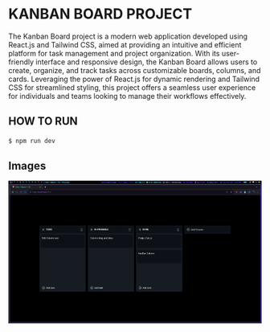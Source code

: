 # KANBAN BOARD PROJECT
The Kanban Board project is a modern web application developed using React.js and Tailwind CSS, aimed at providing an intuitive and efficient platform for task management and project organization. With its user-friendly interface and responsive design, the Kanban Board allows users to create, organize, and track tasks across customizable boards, columns, and cards. Leveraging the power of React.js for dynamic rendering and Tailwind CSS for streamlined styling, this project offers a seamless user experience for individuals and teams looking to manage their workflows effectively.

## HOW TO RUN
```bash
$ npm run dev
```

## Images
![project image](./img/image.png)

